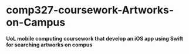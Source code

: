 # comp327-coursework-Artworks-on-Campus
**UoL mobile computing coursework that develop an iOS app using Swift for searching artworks on compus**
